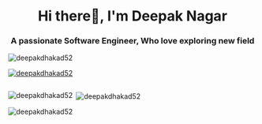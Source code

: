 <h1 align="center">Hi there👋, I'm Deepak Nagar</h1>
<h3 align="center">A passionate Software Engineer, Who love exploring new field</h3>

<p align="left"> <img src="https://komarev.com/ghpvc/?username=deepakdhakad52&label=Profile%20views&color=0e75b6&style=flat" alt="deepakdhakad52" /> </p>

<p align="left"> <a href="https://github.com/ryo-ma/github-profile-trophy"><img src="https://github-profile-trophy.vercel.app/?username=deepakdhakad52" alt="deepakdhakad52" /></a> </p>

<p align="left"> <a href="https://twitter.com/" target="blank"><img src="https://img.shields.io/twitter/follow/?logo=twitter&style=for-the-badge" alt="" /></a> </p>



<p><img align="left" src="https://github-readme-stats.vercel.app/api/top-langs?username=deepakdhakad52&show_icons=true&locale=en&layout=compact" alt="deepakdhakad52" /></p>

<p>&nbsp;<img align="center" src="https://github-readme-stats.vercel.app/api?username=deepakdhakad52&show_icons=true&locale=en" alt="deepakdhakad52" /></p>

<p><img align="center" src="https://github-readme-streak-stats.herokuapp.com/?user=deepakdhakad52&" alt="deepakdhakad52" /></p>

<!-- ### Hi there 👋


**DeepakDhakad52/DeepakDhakad52** is a ✨ _special_ ✨ repository because its `README.md` (this file) appears on your GitHub profile.

Here are some ideas to get you started:

- 🔭 I’m currently working on ...
- 🌱 I’m currently learning ...
- 👯 I’m looking to collaborate on ...
- 🤔 I’m looking for help with ...
- 💬 Ask me about ...
- 📫 How to reach me: ...
- 😄 Pronouns: ...
- ⚡ Fun fact: ...
-->
